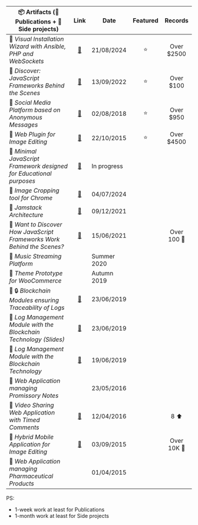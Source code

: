 | 📦 Artifacts (📰 Publications + 🚧 Side projects) | Link | Date | Featured | Records |
|------|:------:|------|:------:|:------:|
| 📰 <em>Visual Installation Wizard with Ansible, PHP and WebSockets</em> | [🔗](https://www.educative.io/projects/visual-installation-wizard-with-ansible-php-and-websockets) | 21/08/2024 | ⭐ | Over $2500
| 📰 <em>Discover: JavaScript Frameworks Behind the Scenes</em> | [🔗](https://www.educative.io/courses/discover-javascript-frameworks-behind-scenes) | 13/09/2022 | ⭐ | Over $100
| 🚧 <em>Social Media Platform based on Anonymous Messages</em> | [🔗](https://codecanyon.net/item/messageme-laravel-anonymous-social-media-script/22280893) | 02/08/2018 | ⭐ | Over $950
| 🚧 <em>Web Plugin for Image Editing| [🔗](https://codecanyon.net/item/lollipop-image-editor/12957420) | 22/10/2015 | ⭐ | Over $4500
| 🚧 <em>Minimal JavaScript Framework designed for Educational purposes</em> | [🔗](https://github.com/assmajs) | In progress |
| 🚧 <em>Image Cropping tool for Chrome</em> | [🔗](https://chromewebstore.google.com/detail/cropmate/enjnlbkelbpmnciacebdehlnepedlhlm) | 04/07/2024 |
| 📰 <em>Jamstack Architecture</em> | [🔗](https://speakerdeck.com/sayfessyd/jamstack-architecture) | 09/12/2021 |
| 📰 <em>Want to Discover How JavaScript Frameworks Work Behind the Scenes?</em> | [🔗](https://medium.com/javascript-in-plain-english/want-to-discover-how-javascript-frameworks-work-behind-the-scenes-bc93cf602b83) | 15/06/2021 | | Over 100 👏
| 🚧 <em>Music Streaming Platform</em> | | Summer 2020 |
| 🚧 <em>Theme Prototype for WooCommerce</em> | | Autumn 2019 |
| 🚧 🔒 <em>Blockchain Modules ensuring Traceability of Logs</em> | [🔗](https://github.com/sayfessyd/blockchain-api) | 23/06/2019 |
| 📰 <em>Log Management Module with the Blockchain Technology (Slides)</em> | [🔗](https://speakerdeck.com/sayfessyd/log-management-module-blockchain-slides) | 23/06/2019 |
| 📰 <em>Log Management Module with the Blockchain Technology</em> | [🔗](https://speakerdeck.com/sayfessyd/log-management-module-with-the-blockchain-technology) | 19/06/2019 |
| 🚧 <em>Web Application managing Promissory Notes</em> | | 23/05/2016 |
| 🚧 <em>Video Sharing Web Application with Timed Comments</em> | [🔗](https://www.producthunt.com/products/loadwave) | 12/04/2016 | | 8 ⬆️
| 🚧 <em>Hybrid Mobile Application for Image Editing</em> | [🔗](https://play.google.com/store/apps/details?id=net.specialapp.effectshop) | 03/09/2015 | | Over 10K 📲
| 🚧 <em>Web Application managing Pharmaceutical Products</em> | | 01/04/2015 |

PS:
- 1-week work at least for Publications <br>
- 1-month work at least for Side projects
